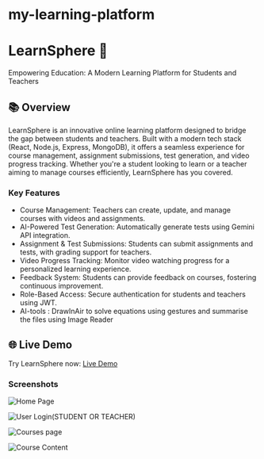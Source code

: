 # my-learning-platform
# LearnSphere 🌟

Empowering Education: A Modern Learning Platform for Students and Teachers

## 📚 Overview

LearnSphere is an innovative online learning platform designed to bridge the gap between students and teachers. Built with a modern tech stack (React, Node.js, Express, MongoDB), it offers a seamless experience for course management, assignment submissions, test generation, and video progress tracking. Whether you're a student looking to learn or a teacher aiming to manage courses efficiently, LearnSphere has you covered.

### Key Features
- Course Management: Teachers can create, update, and manage courses with videos and assignments.
- AI-Powered Test Generation: Automatically generate tests using Gemini API integration.
- Assignment & Test Submissions: Students can submit assignments and tests, with grading support for teachers.
- Video Progress Tracking: Monitor video watching progress for a personalized learning experience.
- Feedback System: Students can provide feedback on courses, fostering continuous improvement.
- Role-Based Access: Secure authentication for students and teachers using JWT.
- AI-tools : DrawInAir to solve equations using gestures and summarise the files using Image Reader


## 🌐 Live Demo

Try LearnSphere now: [Live Demo](https://my-learning-platform-app.vercel.app)

### Screenshots

![Home Page](https://github.com/user-attachments/assets/08b471ac-6bc3-4612-ad60-d8a031a27b74)

![User Login(STUDENT OR TEACHER)](https://github.com/user-attachments/assets/df4b81a2-a6e8-4ecc-a96b-df4c97c9a3b6)

![Courses page](https://github.com/user-attachments/assets/0c713762-153b-41b9-8d98-1e547949eb76)

![Course Content](https://github.com/user-attachments/assets/e339430f-34cd-44aa-bad3-bc8699fb619d)


